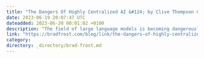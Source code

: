 ```yaml
---
title: "The Dangers Of Highly Centralized AI &#124; by Clive Thompson &#124; Medium"
date: 2023-06-19 20:07:47 UTC
dateadded: 2023-06-20 00:01:02 +0100
description: "The field of large language models is becoming dangerously centralized. A huge amount of power resides in the hands of a tiny number of firms. Source: The Dangers Of Highly Centralized AI | by Clive Thompson | Medium"
link: "https://bradfrost.com/blog/link/the-dangers-of-highly-centralized-ai-by-clive-thompson-medium/"
category:
directory: _directory/brad-frost.md
---
```

